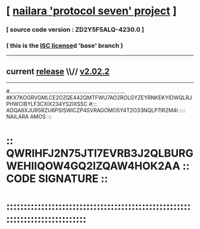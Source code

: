 
# [ [nailara 'protocol seven' project](http://nailara.network/) ]

### [ source code version : ZD2Y5F5ALQ-4230.0 ]

### ( this is the [ISC license](license)d 'base' branch )
---
## current [release](https://github.com/nailara-technologies/protocol-7/releases) \\\\// [v2.02.2](https://github.com/nailara-technologies/protocol-7/releases/tag/v2.02.2)
---

#.............................................................................
#KX7KOGRVGMLCE2OZQE442QMTFWU7AO2ROLGYZEYRNKEKYIDWQLRJPHWCIBYLF3CXIX234YS2IXSSC
#::: ADQA6XJUR5RZU6PSISWICZP4SVRAGOMO5Y4T2O33NQLP7IR2M4I :::: NAILARA AMOS :::
# :: QWRIHFJ2N75JTI7EVRB3J2QLBURGWEHIIQOW4GQ2IZQAW4HOK2AA :: CODE SIGNATURE ::
# ::::::::::::::::::::::::::::::::::::::::::::::::::::::::::::::::::::::::::::
